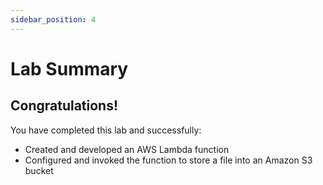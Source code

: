 ```yaml
---
sidebar_position: 4
---
```


# Lab Summary

## Congratulations!

You have completed this lab and successfully:

- Created and developed an AWS Lambda function
- Configured and invoked the function to store a file into an Amazon S3 bucket